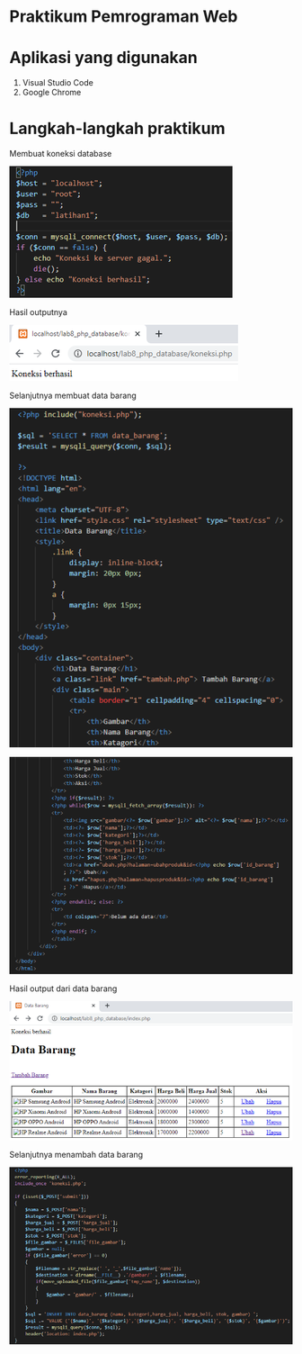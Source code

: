 # Praktikum Pemrograman Web

# Aplikasi yang digunakan
1. Visual Studio Code
2. Google Chrome

# Langkah-langkah praktikum

Membuat koneksi database





![input](https://github.com/ikmalriyan21/Lab8Web/blob/b48d67dfa52eb0dad5d9e857a1aaae6f73c30324/gambar/Codingan%20koneksi%20database.png)

Hasil outputnya





![input](https://github.com/ikmalriyan21/Lab8Web/blob/9f224afd9459f50d2354195f7b23137a856cba9d/gambar/Output%20koneksi%20database.png)

Selanjutnya membuat data barang





![input](https://github.com/ikmalriyan21/Lab8Web/blob/3d969eecd367bd63269a0d0da697b1c8b66c75d4/gambar/Codingan%20untuk%20menampilkan%20data%20barang%201.png)





![input](https://github.com/ikmalriyan21/Lab8Web/blob/87eef2e1ef066f8ef1d23bdbab77350eb70c6042/gambar/Codingan%20untuk%20menampilkan%20data%20barang%202.png)

Hasil output dari data barang





![input](https://github.com/ikmalriyan21/Lab8Web/blob/2f4fa8868c23a3184590360e255b6ff3e4857757/gambar/Output%20untuk%20menampilkan%20data%20barang.png)

Selanjutnya menambah data barang





![input](https://github.com/ikmalriyan21/Lab8Web/blob/438ae4e23dfb696b9c3d199242e2ba7bc347029f/gambar/Codingan%20untuk%20menambah%20data%201.png)






























